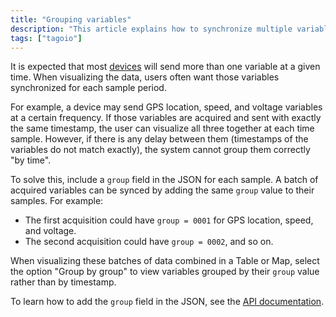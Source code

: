 ```yaml
---
title: "Grouping variables"
description: "This article explains how to synchronize multiple variables sent by a device using the JSON \"group\" field so they can be visualized together (for example, in tables or maps). It describes the problem with mismatched timestamps and how to use grouped samples to keep related variables in sync."
tags: ["tagoio"]
---
```


It is expected that most [devices](link-to-devices) will send more than one variable at a given time. When visualizing the data, users often want those variables synchronized for each sample period.

For example, a device may send GPS location, speed, and voltage variables at a certain frequency. If those variables are acquired and sent with exactly the same timestamp, the user can visualize all three together at each time sample. However, if there is any delay between them (timestamps of the variables do not match exactly), the system cannot group them correctly "by time".

To solve this, include a `group` field in the JSON for each sample. A batch of acquired variables can be synced by adding the same `group` value to their samples. For example:
- The first acquisition could have `group = 0001` for GPS location, speed, and voltage.
- The second acquisition could have `group = 0002`, and so on.

When visualizing these batches of data combined in a Table or Map, select the option "Group by group" to view variables grouped by their `group` value rather than by timestamp.

To learn how to add the `group` field in the JSON, see the [API documentation](link-to-api-documentation).